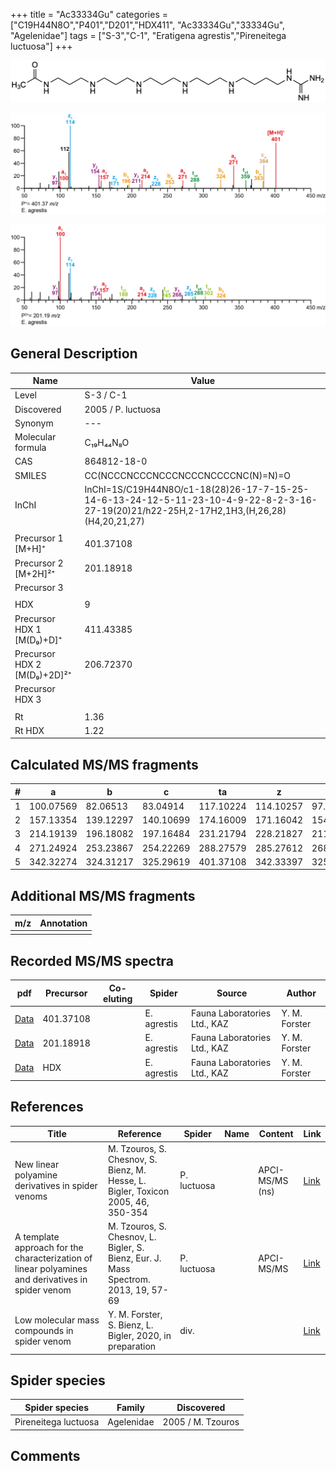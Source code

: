 +++
title = "Ac33334Gu"
categories = ["C19H44N8O","P401","D201","HDX411",
"Ac33334Gu","33334Gu",
"Agelenidae"]
tags = ["S-3","C-1",
"Eratigena agrestis","Pireneitega luctuosa"]
+++

![](/img/Ac33334Gu.png)

![](/img_MSMS/401_Ac33334Gu_Ea.png?classes=border)

![](/img_MSMS/401_Ac33334Gu_Ea_2.png?classes=border)

## General Description

| Name                        | Value              |
|-----------------------------|--------------------|
| Level                       | S-3 / C-1                 |
| Discovered                  | 2005 / P. luctuosa |
| Synonym                     | ---                |
| Molecular formula           | C₁₉H₄₄N₈O          |
| CAS                         | 864812-18-0        |
| SMILES | CC(NCCCNCCCNCCCNCCCNCCCCNC(N)=N)=O  |
| InChI  | InChI=1S/C19H44N8O/c1-18(28)26-17-7-15-25-14-6-13-24-12-5-11-23-10-4-9-22-8-2-3-16-27-19(20)21/h22-25H,2-17H2,1H3,(H,26,28)(H4,20,21,27)  |
|                             |                    |
| Precursor 1 [M+H]⁺          | 401.37108          |
| Precursor 2 [M+2H]²⁺        | 201.18918          |
| Precursor 3                 |                    |
|                             |                    |
| HDX                         | 9                  |
| Precursor HDX 1 [M(D₉)+D]⁺   | 411.43385          |
| Precursor HDX 2 [M(D₉)+2D]²⁺ | 206.72370          |
| Precursor HDX 3             |                    |
|                             |                    |
| Rt                          | 1.36                   |
| Rt HDX                      | 1.22                   |

## Calculated MS/MS fragments

| # | a         | b         | c         | ta        | z         | y         | tz        |
|---|-----------|-----------|-----------|-----------|-----------|-----------|-----------|
| 1 | 100.07569 | 82.06513 | 83.04914 | 117.10224 | 114.10257 | 97.07602 | 131.12912 |
| 2 | 157.13354 | 139.12297 | 140.10699 | 174.16009 | 171.16042 | 154.13387 | 188.18697 |
| 3 | 214.19139 | 196.18082 | 197.16484 | 231.21794 | 228.21827 | 211.19172 | 245.24482 |
| 4 | 271.24924 | 253.23867 | 254.22269 | 288.27579 | 285.27612 | 268.24957 | 302.30267 |
| 5 | 342.32274 | 324.31217 | 325.29619 | 401.37108 | 342.33397 | 325.30742 | 359.36052 |

## Additional MS/MS fragments

| m/z       | Annotation |
|-----------|------------|
|           |            |

## Recorded MS/MS spectra

| pdf | Precursor | Co-eluting | Spider | Source | Author |
|-----|-----------|------------|--------|--------|--------|
| [Data](/pdf/E-agrestis/401_Ac33334Gu_Ea.pdf)   | 401.37108 |            | E. agrestis | Fauna Laboratories Ltd., KAZ | Y. M. Forster |
| [Data](/pdf/E-agrestis/401_Ac33334Gu_Ea_2.pdf)   | 201.18918  |            | E. agrestis | Fauna Laboratories Ltd., KAZ | Y. M. Forster |
| [Data](/pdf/E-agrestis/401_Ac33334Gu_Ea_HDX.pdf)   | HDX  |            | E. agrestis | Fauna Laboratories Ltd., KAZ | Y. M. Forster |

## References

| Title                                                                                             | Reference                                                                           | Spider      | Name | Content         | Link                                                                                    |
|---------------------------------------------------------------------------------------------------|-------------------------------------------------------------------------------------|-------------|------|-----------------|-----------------------------------------------------------------------------------------|
| New linear polyamine derivatives in spider venoms                                                 | M. Tzouros, S. Chesnov, S. Bienz, M. Hesse, L. Bigler, Toxicon 2005, 46, 350-354    | P. luctuosa |      | APCI-MS/MS (ns) | [Link](https://www.sciencedirect.com/science/article/pii/S0041010105001613?via%3Dihub)| |
| A template approach for the characterization of linear polyamines and derivatives in spider venom | M. Tzouros, S. Chesnov, L. Bigler, S. Bienz, Eur. J. Mass Spectrom. 2013, 19, 57-69 | P. luctuosa |      | APCI-MS/MS      | [Link](https://journals.sagepub.com/doi/10.1255/ejms.1213)                              |
| Low molecular mass compounds in spider venom      | Y. M. Forster, S. Bienz, L. Bigler, 2020, in preparation          | div.       |   |   | [Link](unknown) |

## Spider species

| Spider species       | Family     | Discovered        |
|----------------------|------------|-------------------|
| Pireneitega luctuosa | Agelenidae | 2005 / M. Tzouros |

## Comments